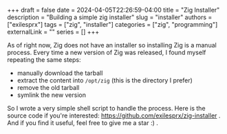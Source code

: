 +++ 
draft = false
date = 2024-04-05T22:26:59-04:00
title = "Zig Installer"
description = "Building a simple zig installer"
slug = "installer"
authors = ["exilesprx"]
tags = ["zig", "installer"]
categories = ["zig", "programming"]
externalLink = ""
series = []
+++

As of right now, Zig does not have an installer so installing Zig is a manual process. Every time a new version of Zig was released, I found myself repeating the same steps:

- manually download the tarball
- extract the content into `/opt/zig` (this is the directory I prefer)
- remove the old tarball
- symlink the new version

So I wrote a very simple shell script to handle the process. Here is the source code if you're interested: https://github.com/exilesprx/zig-installer . And if you find it useful, feel free to give me a star :) .
